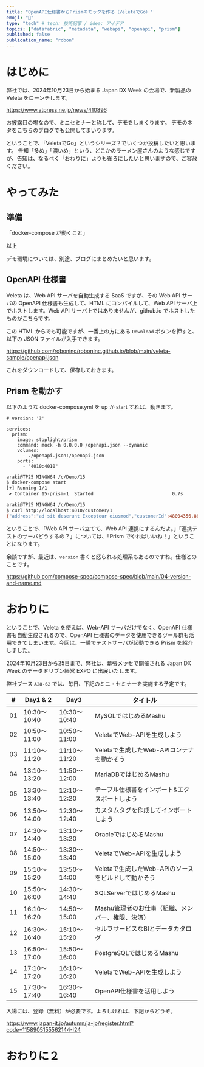 ```yaml
---
title: "OpenAPI仕様書からPrismのモックを作る（VeletaでGo）"
emoji: "🐓"
type: "tech" # tech: 技術記事 / idea: アイデア
topics: ["datafabric", "metadata", "webapi", "openapi", "prism"]
published: false
publication_name: "robon"
---
```


# はじめに

弊社では、2024年10月23日から始まる Japan DX Week の会場で、新製品の Veleta をローンチします。

https://www.atpress.ne.jp/news/410896

お披露目の場なので、ミニセミナーと称して、デモをしまくります。
デモのネタをこちらのブログでも公開してまいります。

ということで、「VeletaでGo」というシリーズ？でいくつか投稿したいと思います。
告知「多め」「濃いめ」という、どこかのラーメン屋さんのような感じですが、告知は、なるべく「おわりに」よりも後ろにしたいと思いますので、ご容赦ください。

# やってみた

## 準備

「docker-compose が動くこと」

以上

デモ環境については、別途、ブログにまとめたいと思います。

## OpenAPI 仕様書

Veleta は、Web API サーバを自動生成する SaaS ですが、その Web API サーバの OpenAPI 仕様書も生成して、HTML にコンパイルして、Web API サーバ上でホストします。Web API サーバ上ではありませんが、github.io でホストしたものが[こちら](https://roboninc.github.io/veleta-sample/openapi.html)です。

この HTML からでも可能ですが、一番上の方にある `Download` ボタンを押すと、以下の JSON ファイルが入手できます。

https://github.com/roboninc/roboninc.github.io/blob/main/veleta-sample/openapi.json

これをダウンロードして、保存しておきます。

## Prism を動かす

以下のような docker-compose.yml を up か start すれば、動きます。

```yaml: docker-compose.yml
# version: '3'

services:
  prism:
    image: stoplight/prism
    command: mock -h 0.0.0.0 /openapi.json --dynamic
    volumes:
      - ./openapi.json:/openapi.json
    ports:
      - "4010:4010"
```
```bash
araki@TP25 MINGW64 /c/Demo/15
$ docker-compose start
[+] Running 1/1
 ✔ Container 15-prism-1  Started                             0.7s 

araki@TP25 MINGW64 /c/Demo/15
$ curl http://localhost:4010/customer/1
{"address":"ad sit deserunt Excepteur eiusmod","customerId":48004356.88133246,"name":"a"}
```

ということで、「Web API サーバ立てて、Web API 連携にするんだよ。」「連携テストのサーバどうするの？」については、「Prism でやればいいね！」ということになります。

余談ですが、最近は、`version` 書くと怒られる処理系もあるのですね。仕様とのことです。 

https://github.com/compose-spec/compose-spec/blob/main/04-version-and-name.md

# おわりに

ということで、Veleta を使えば、Web-API サーバだけでなく、OpenAPI 仕様書も自動生成されるので、OpenAPI 仕様書のデータを使用できるツール群も活用できてしまいます。今回は、一瞬でテストサーバが起動できる Prism を紹介しました。

2024年10月23日から25日まで、弊社は、幕張メッセで開催される Japan DX Week のデータドリブン経営 EXPO に出展いたします。

弊社ブース `A28-62` では、毎日、下記のミニ・セミナーを実施する予定です。

|#| Day1 & 2 | Day3 | タイトル |
|----|----|----|----|
|01|10:30～10:40|10:30～10:40|MySQLではじめるMashu|
|02|10:50～11:00|10:50～11:00|VeletaでWeb-APIを生成しよう|
|03|11:10～11:20|11:10～11:20|Veletaで生成したWeb-APIコンテナを動かそう|
|04|13:10～13:20|11:50～12:00|MariaDBではじめるMashu|
|05|13:30～13:40|12:10～12:20|テーブル仕様書をインポート&エクスポートしよう|
|06|13:50～14:00|12:30～12:40|カスタムタグを作成してインポートしよう|
|07|14:30～14:40|13:10～13:20|OracleではじめるMashu|
|08|14:50～15:00|13:30～13:40|VeletaでWeb-APIを生成しよう|
|09|15:10～15:20|13:50～14:00|Veletaで生成したWeb-APIのソースをビルドして動かそう|
|10|15:50～16:00|14:30～14:40|SQLServerではじめるMashu|
|11|16:10～16:20|14:50～15:00|Mashu管理者のお仕事（組織、メンバー、権限、決済）|
|12|16:30～16:40|15:10～15:20|セルフサービスなBIとデータカタログ|
|13|16:50～17:00|15:50～16:00|PostgreSQLではじめるMashu|
|14|17:10～17:20|16:10～16:20|VeletaでWeb-APIを生成しよう|
|15|17:30～17:40|16:30～16:40|OpenAPI仕様書を活用しよう|

入場には、登録（無料）が必要です。よろしければ、下記からどうぞ。

https://www.japan-it.jp/autumn/ja-jp/register.html?code=1158905155562144-I24


# おわりに２